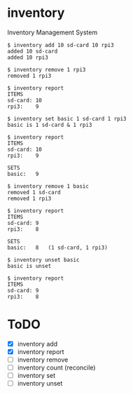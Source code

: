 # inventory
Inventory Management System

```
$ inventory add 10 sd-card 10 rpi3
added 10 sd-card
added 10 rpi3

$ inventory remove 1 rpi3
removed 1 rpi3

$ inventory report
ITEMS
sd-card: 10
rpi3:    9

$ inventory set basic 1 sd-card 1 rpi3
basic is 1 sd-card & 1 rpi3

$ inventory report
ITEMS
sd-card: 10
rpi3:    9

SETS
basic:   9

$ inventory remove 1 basic
removed 1 sd-card
removed 1 rpi3

$ inventory report
ITEMS
sd-card: 9
rpi3:    8

SETS
basic:   8   (1 sd-card, 1 rpi3)

$ inventory unset basic
basic is unset

$ inventory report
ITEMS
sd-card: 9
rpi3:    8
```

# ToDO

- [x] inventory add
- [x] inventory report
- [ ] inventory remove
- [ ] inventory count (reconcile)
- [ ] inventory set
- [ ] inventory unset